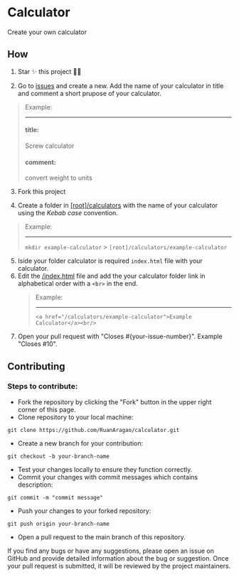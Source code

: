 # Calculator

Create your own calculator

## How

1. Star ✨ this project 👀🫶

2. Go to [issues](https://github.com/RuanAragao/calculator/issues) and create a new. Add the name of your calculator in title and comment a short prupose of your calculator.

> Example:
>
> ---
>
> #### title:
>
> Screw calculator
>
> #### comment:
>
> convert weight to units

3. Fork this project

4. Create a folder in [[root]/calculators](/calculators/) with the name of your calculator using the _Kebab case_ convention.

> Example:
>
> ---
>
> `mkdir example-calculator` > `[root]/calculators/example-calculator`

5. Iside your folder calculator is required `index.html` file with your calculator.
6. Edit the [/index.html](/index.html) file and add the your calculator folder link in alphabetical order with a `<br>` in the end.
   > Example:
   >
   > ***
   >
   > `<a href="/calculators/example-calculator">Example Calculator</a><br/>`
7. Open your pull request with "Closes #{your-issue-number}". Example "Closes #10".

## Contributing

### Steps to contribute:

- Fork the repository by clicking the "Fork" button in the upper right corner of this page.
- Clone repository to your local machine:
```
git clone https://github.com/RuanAragao/calculator.git
```
- Create a new branch for your contribution:
```
git checkout -b your-branch-name
```
- Test your changes locally to ensure they function correctly.
- Commit your changes with commit messages which contains description:
```
git commit -m "commit message"
```
- Push your changes to your forked repository:
```
git push origin your-branch-name
```
- Open a pull request to the main branch of this repository.

If you find any bugs or have any suggestions, please open an issue on GitHub and provide detailed information about the bug or suggestion.
Once your pull request is submitted, it will be reviewed by the project maintainers.
